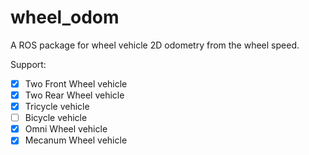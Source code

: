# wheel_odom

A ROS package for wheel vehicle 2D odometry from the wheel speed.

Support:

- [x] Two Front Wheel vehicle
- [x] Two Rear Wheel vehicle
- [x] Tricycle vehicle
- [ ] Bicycle vehicle
- [x] Omni Wheel vehicle
- [x] Mecanum Wheel vehicle
